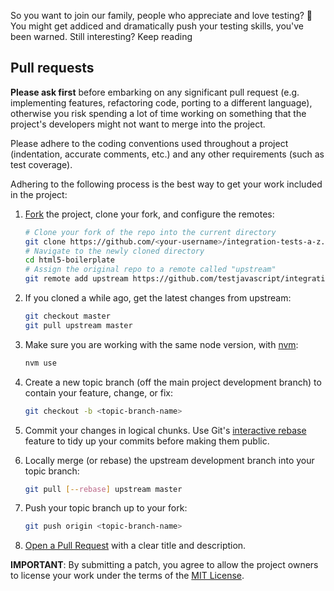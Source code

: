 So you want to join our family, people who appreciate and love testing? 💜
You might get addiced and dramatically push your testing skills, you've been warned. Still interesting? Keep reading

<a name="pull-requests"></a>
## Pull requests

**Please ask first** before embarking on any significant pull request (e.g.
implementing features, refactoring code, porting to a different language),
otherwise you risk spending a lot of time working on something that the
project's developers might not want to merge into the project.

Please adhere to the coding conventions used throughout a project (indentation,
accurate comments, etc.) and any other requirements (such as test coverage).

Adhering to the following process is the best way to get your work
included in the project:

1. [Fork](https://help.github.com/articles/fork-a-repo/) the project, clone your
   fork, and configure the remotes:

   ```bash
   # Clone your fork of the repo into the current directory
   git clone https://github.com/<your-username>/integration-tests-a-z.git
   # Navigate to the newly cloned directory
   cd html5-boilerplate
   # Assign the original repo to a remote called "upstream"
   git remote add upstream https://github.com/testjavascript/integration-tests-a-z.git
   ```

2. If you cloned a while ago, get the latest changes from upstream:

   ```bash
   git checkout master
   git pull upstream master
   ```
3. Make sure you are working with the same node version, with [nvm](https://github.com/nvm-sh/nvm):
   ```bash
   nvm use
   ```

3. Create a new topic branch (off the main project development branch) to
   contain your feature, change, or fix:

   ```bash
   git checkout -b <topic-branch-name>
   ```

4. Commit your changes in logical chunks. Use Git's
   [interactive rebase](https://help.github.com/articles/about-git-rebase/)
   feature to tidy up your commits before making them public.

5. Locally merge (or rebase) the upstream development branch into your topic branch:

   ```bash
   git pull [--rebase] upstream master
   ```

6. Push your topic branch up to your fork:

   ```bash
   git push origin <topic-branch-name>
   ```

7. [Open a Pull Request](https://help.github.com/articles/using-pull-requests/)
    with a clear title and description.

**IMPORTANT**: By submitting a patch, you agree to allow the project
owners to license your work under the terms of the [MIT License](LICENSE.txt).
